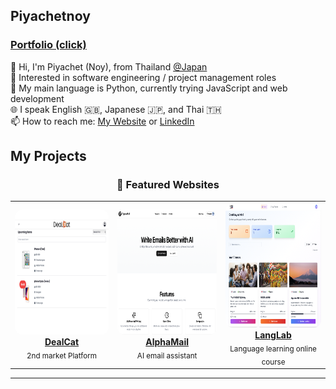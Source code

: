 ## Piyachetnoy
### [Portfolio (click)](https://drive.google.com/file/d/128whd1wi_94tqhOaz-D95KKwBkpjRfoM/view?usp=share_link)
👋 Hi, I'm Piyachet (Noy), from Thailand [@Japan](https://maps.app.goo.gl/BmJ658wHbkWp6T147)<br>
👀 Interested in software engineering / project management roles<br>
🌱 My main language is Python, currently trying JavaScript and web development<br>
🌐 I speak English 🇬🇧, Japanese 🇯🇵, and Thai 🇹🇭<br>
📫 How to reach me: [My Website](https://piyachetnoy.github.io/piyachet-portfolio/) or [LinkedIn](https://www.linkedin.com/in/piyachet-p2145/)<br>

## My Projects

<div align="center">

### 🚀 Featured Websites

<table>
  <tr>
          <td align="center" width="300">
        <a href="https://dealcat.vercel.app" target="_blank">
          <img src="DeaLCat-shot.png" width="300" height="200" alt="DealCat" style="border-radius: 12px;" />
          <br />
          <b>DealCat</b>
        </a>
        <br />
        <sub>2nd market Platform</sub>
      </td>
      <td align="center" width="300">
        <a href="https://www.alphamail.ink" target="_blank">
          <img src="alphamailHomepage.png" width="300" height="200" alt="AlphaMail" style="border-radius: 12px;" />
          <br />
          <b>AlphaMail</b>
        </a>
        <br />
        <sub>AI email assistant</sub>
      </td>
      <td align="center" width="300">
        <a href="https://langlab-web.vercel.app/login" target="_blank">
          <img src="langlab.png" width="300" height="200" alt="LangLab" style="border-radius: 12px;" />
          <br />
          <b>LangLab</b>
        </a>
        <br />
        <sub>Language learning online course</sub>
      </td>
  </tr>
</table>

</div>

---
